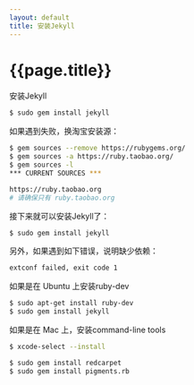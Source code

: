 ```yaml
---
layout: default
title: 安装Jekyll
---
```

{{page.title}}
============

安装Jekyll
```bash
$ sudo gem install jekyll
```

如果遇到失败，换淘宝安装源：
```bash
$ gem sources --remove https://rubygems.org/
$ gem sources -a https://ruby.taobao.org/
$ gem sources -l
*** CURRENT SOURCES ***

https://ruby.taobao.org
# 请确保只有 ruby.taobao.org
```

接下来就可以安装Jekyll了：
```bash
$ sudo gem install jekyll
```

另外，如果遇到如下错误，说明缺少依赖：
```bash
extconf failed, exit code 1
```

如果是在 Ubuntu 上安装ruby-dev
```bash
$ sudo apt-get install ruby-dev
$ sudo gem install jekyll
```

如果是在 Mac 上，安装command-line tools
```bash
$ xcode-select --install

$ sudo gem install redcarpet
$ sudo gem install pigments.rb
```
